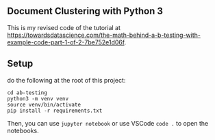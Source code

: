 ## Document Clustering with Python 3

This is my revised code of the tutorial at https://towardsdatascience.com/the-math-behind-a-b-testing-with-example-code-part-1-of-2-7be752e1d06f.

## Setup

do the following at the root of this project:

```
cd ab-testing
python3 -m venv venv
source venv/bin/activate
pip install -r requirements.txt
```
Then, you can use `jupyter notebook` or use VSCode `code .` to open the notebooks.

